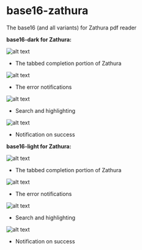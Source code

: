 base16-zathura
==============

The base16 (and all variants) for Zathura pdf reader

**base16-dark for Zathura:**

![alt text](https://raw.github.com/esn89/base16-zathura/master/screenies/zathura-dark-completion.png "Completion Tab")
* The tabbed completion portion of Zathura

![alt text](https://raw.github.com/esn89/base16-zathura/master/screenies/zathura-dark-error.png "Error notifications")
* The error notifications

![alt text](https://raw.github.com/esn89/base16-zathura/master/screenies/zathura-dark-search.png "Search and highlight")
* Search and highlighting

![alt text](https://raw.github.com/esn89/base16-zathura/master/screenies/zathura-successnote.png "Succesfully selected")
* Notification on success

**base16-light for Zathura:**

![alt text](https://raw.github.com/esn89/base16-zathura/blob/master/screenies/zathura-light-completion.png "Completion Tab")
* The tabbed completion portion of Zathura

![alt text](https://raw.github.com/esn89/base16-zathura/blob/master/screenies/zathura-light-error.png "Error notifications")
* The error notifications

![alt text](https://raw.github.com/esn89/base16-zathura/blob/master/screenies/zathura-light-search.png "Search and highlight")
* Search and highlighting

![alt text](https://raw.github.com/esn89/base16-zathura/blob/master/screenies/zathura-light-successnote.png "Succesfully selected")
* Notification on success
